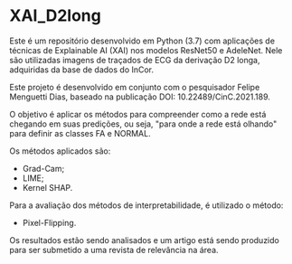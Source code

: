 # XAI_D2long

Este é um repositório desenvolvido em Python (3.7) com aplicações de técnicas de Explainable AI (XAI) nos modelos ResNet50 e AdeleNet.
Nele são utilizadas imagens de traçados de ECG da derivação D2 longa, adquiridas da base de dados do InCor.

Este projeto é desenvolvido em conjunto com o pesquisador Felipe Menguetti Dias, baseado na publicação DOI: 10.22489/CinC.2021.189.

O objetivo é aplicar os métodos para compreender como a rede está chegando em suas predições, ou seja, "para onde a rede está olhando" para definir as classes FA e NORMAL.

Os métodos aplicados são:

* Grad-Cam;
* LIME;
* Kernel SHAP.

Para a avaliação dos métodos de interpretabilidade, é utilizado o método:
    
    
* Pixel-Flipping. 

Os resultados estão sendo analisados e um artigo está sendo produzido para ser submetido a uma revista de relevância na área.